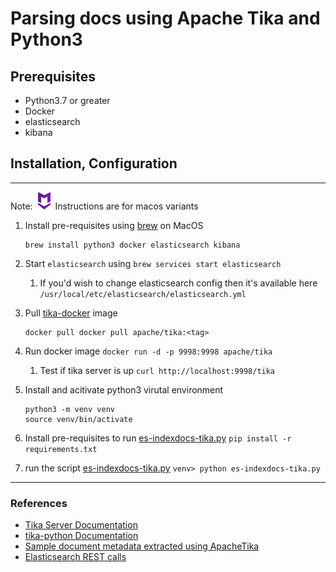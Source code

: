 # Parsing docs using Apache Tika and Python3

## Prerequisites

- Python3.7 or greater
- Docker
- elasticsearch
- kibana

## Installation, Configuration

---
Note: ![Alert Icon](https://github.com/adam-p/markdown-here/raw/master/src/common/images/icon28.png "Alert") Instructions are for macos variants

1. Install pre-requisites using [brew](https://brew.sh/) on MacOS

   ```(shell)
   brew install python3 docker elasticsearch kibana
   ```

2. Start `elasticsearch` using `brew services start elasticsearch`
   1. If you'd wish to change elasticsearch config then it's available here `/usr/local/etc/elasticsearch/elasticsearch.yml`
3. Pull [tika-docker](https://github.com/apache/tika-docker) image 

   ```(shell)
   docker pull docker pull apache/tika:<tag>
   ```

4. Run docker image `docker run -d -p 9998:9998 apache/tika`
   1. Test if tika server is up `curl http://localhost:9998/tika`
5. Install and acitivate python3 virutal environment

   ```(shell)
   python3 -m venv venv
   source venv/bin/activate
   ```

6. Install pre-requisites to run [es-indexdocs-tika.py](es-indexdocs-tika.py) `pip install -r requirements.txt`
7. run the script [es-indexdocs-tika.py](es-indexdocs-tika.py) `venv> python es-indexdocs-tika.py`

---

### References

- [Tika Server Documentation](https://cwiki.apache.org/confluence/display/TIKA/TikaServer)
- [tika-python Documentation](https://github.com/chrismattmann/tika-python)
- [Sample document metadata extracted using ApacheTika](data-samples/metadata-tika-sample.json)
- [Elasticsearch REST calls](rest-calls/elasticsearch-rest.http)
